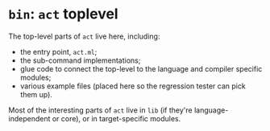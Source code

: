 # `bin`: `act` toplevel

The top-level parts of `act` live here, including:

- the entry point, `act.ml`;
- the sub-command implementations;
- glue code to connect the top-level to the language and compiler
  specific modules;
- various example files (placed here so the regression tester can
  pick them up).

Most of the interesting parts of `act` live in `lib` (if they're
language-independent or core), or in target-specific modules.
